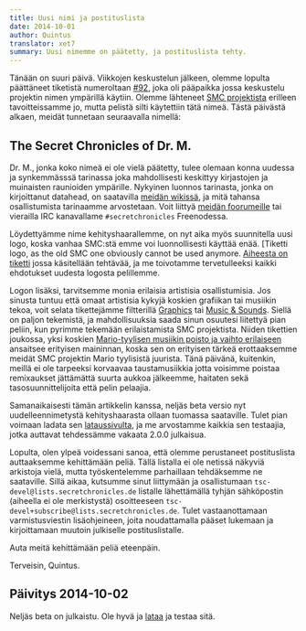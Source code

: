 ```yaml
---
title: Uusi nimi ja postituslista
date: 2014-10-01
author: Quintus
translator: xet7
summary: Uusi nimemme on päätetty, ja postituslista tehty.
---
```


Tänään on suuri päivä. Viikkojen keskustelun jälkeen, olemme lopulta 
päättäneet tiketistä numeroltaan [#92][1], joka oli 
pääpaikka jossa keskustelu projektin nimen ympärillä 
käytiin. Olemme lähteneet [SMC projektista][2] erilleen tavoitteissamme 
jo, mutta pelistä silti käytettiin tätä nimeä. Tästä 
päivästä alkaen, meidät tunnetaan seuraavalla nimellä:

## The Secret Chronicles of Dr. M.

Dr. M., jonka koko nimeä ei ole vielä päätetty, tulee olemaan 
konna uudessa ja synkemmässsä tarinassa joka mahdollisesti keskittyy
kirjastojen ja muinaisten raunioiden ympärille. Nykyinen luonnos tarinasta, 
jonka on kirjoittanut datahead, on saatavilla [meidän wikissä][3],
ja mitä tahansa osallistumista tarinaamme arvostetaan. Voit liittyä [meidän
foorumeille][4] tai vierailla IRC kanavallame `#secretchronicles` Freenodessa.

Löydettyämme nime kehityshaarallemme, on nyt aika myös suunnitella uusi
logo, koska vanhaa SMC:stä emme voi luonnollisesti käyttää enää. [Tiketti
logo, as the old SMC one obviously cannot be used anymore. [Aiheesta on
tiketti][5] jossa käsitellään tehtävää, ja me toivotamme tervetulleeksi
kaikki ehdotukset uudesta logosta pelillemme.

Logon lisäksi, tarvitsemme monia erilaisia artistisia
osallistumisia. Jos sinusta tuntuu että omaat artistisia kykyjä koskien
grafiikan tai musiikin tekoa, voit selata tikettejämme 
filtterillä [Graphics][6] tai [Music & Sounds][7]. Siellä on paljon tekemistä,
ja mahdollisuuksia saada sinun osuutesi liitettyä pian
peliin, kun pyrimme tekemään erilaistamista SMC projektista. Niiden
tikettien joukossa, yksi koskien [Mario-tyylisen musiikin poisto ja 
vaihto erilaiseen][8] ansaitsee erityisen maininnan, koska sen on erityisen
tärkeä erottaaksemme meidät SMC projektin Mario tyylisistä juurista.
Tänä päivänä, kuitenkin, meillä ei ole tarpeeksi korvaavaa taustamusiikkia
jotta voisimme poistaa remixaukset jättämättä suurta aukkoa jälkeemme,
haitaten sekä tasosuunnittelijoita että pelin pelaajia.

Samanaikaisesti tämän artikkelin kanssa, neljäs beta versio nyt
uudelleennimetystä kehityshaarasta ollaan tuomassa saataville.
Tulet pian voimaan ladata sen [lataussivulta][9], ja me arvostamme kaikkia
sen testaajia, jotka auttavat tehdessämme vakaata 2.0.0 julkaisua.

Lopulta, olen ylpeä voidessani sanoa, että olemme perustaneet postituslista auttaaksemme 
kehittämään peliä. Tällä listalla ei ole netissä näkyviä arkistoja vielä, 
mutta työskentelemme parhaillaan tehdäksemme ne saataville. Sillä aikaa, kutsumme sinut 
liittymään ja osallistumaan `tsc-devel@lists.secretchronicles.de` listalle 
lähettämällä tyhjän sähköpostin (aiheella ei ole merkistystä) osoitteeseen 
`tsc-devel+subscribe@lists.secretchronicles.de`. Tulet vastaanottamaan 
varmistusviestin lisäohjeineen, joita noudattamalla pääset 
lukemaan ja kirjoittamaan muutoin julkiselle postituslistalle.

Auta meitä kehittämään peliä eteenpäin.

Terveisin,
Quintus.

Päivitys 2014-10-02
-----------------

Neljäs beta on julkaistu. Ole hyvä ja [lataa][9] ja testaa sitä.

[1]: https://github.com/Secretchronicles/TSC/issues/92
[2]: http://secretmaryo.org
[3]: http://wiki.secretchronicles.de/Story%20Development%20Document%20-%20Version%202
[4]: http://forum.secretchronicles.de
[5]: https://github.com/Secretchronicles/TSC/issues/203
[6]: https://github.com/Secretchronicles/TSC/issues?q=is%3Aopen+is%3Aissue+label%3AGraphics
[7]: https://github.com/Secretchronicles/TSC/issues?q=is%3Aopen+is%3Aissue+label%3A%22Music+%26+Sounds%22
[8]: https://github.com/Secretchronicles/TSC/issues/103
[9]: /fi/download/
